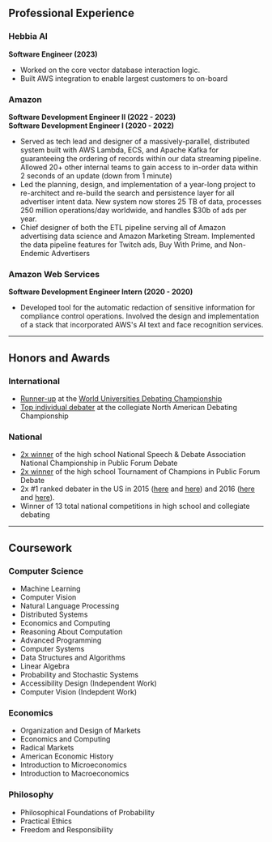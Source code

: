 ## Professional Experience


### Hebbia AI ###

**Software Engineer (2023)**

* Worked on the core vector database interaction logic.
* Built AWS integration to enable largest customers to on-board

### Amazon 

**Software Development Engineer II (2022 - 2023)**  
**Software Development Engineer I (2020 - 2022)**

* Served as tech lead and designer of a massively-parallel, distributed system built with AWS Lambda, ECS, and Apache Kafka for guaranteeing the ordering of records within our data streaming pipeline. Allowed 20+ other internal teams to gain access to in-order data within 2 seconds of an update (down from 1 minute)
* Led the planning, design, and implementation of a year-long project to re-architect and re-build the search and persistence layer for all advertiser intent data. New system now stores 25 TB of data, processes 250 million operations/day worldwide, and handles \$30b of ads per year.
* Chief designer of both the ETL pipeline serving all of Amazon advertising data science and Amazon Marketing Stream. Implemented the data pipeline features for Twitch ads, Buy With Prime, and Non-Endemic Advertisers

### Amazon Web Services
**Software Development Engineer Intern (2020 - 2020)**  

* Developed tool for the automatic redaction of sensitive information for compliance control operations. Involved the design and implementation of a stack that incorporated AWS's AI text and face recognition services.

---

## Honors and Awards

### International

* [Runner-up](https://www.dailyprincetonian.com/article/2018/02/princeton-debaters-profile) at the [World Universities Debating Championship](https://en.wikipedia.org/wiki/World_Universities_Debating_Championship)
* [Top individual debater](https://en.wikipedia.org/wiki/North_American_Debating_Championship) at the collegiate North American Debating Championship

### National

* [2x winner](https://www.speechanddebate.org/nationals-history/) of the high school National Speech & Debate Association National Championship in Public Forum Debate
* [2x winner](https://en.wikipedia.org/wiki/List_of_Tournament_of_Champions_winners#Public_Forum_Debate_Champions_and_Runner_Ups) of the high school Tournament of Champions in Public Forum Debate
* 2x #1 ranked debater in the US in 2015 ([here](https://web.archive.org/web/20150822054520/http://www.debaterankings.com/public-forum.html) and [here](https://web.archive.org/web/20150624003112/http://vbriefly.com/pf-rankings/)) and 2016 ([here](https://web.archive.org/web/20160715100826/http://www.debaterankings.com/public-forum.html) and [here](https://web.archive.org/web/20160623194403/http://vbriefly.com/pf-rankings/)). 
* Winner of 13 total national competitions in high school and collegiate debating

---

## Coursework

### Computer Science

* Machine Learning
* Computer Vision
* Natural Language Processing
* Distributed Systems
* Economics and Computing
* Reasoning About Computation
* Advanced Programming
* Computer Systems
* Data Structures and Algorithms
* Linear Algebra
* Probability and Stochastic Systems
* Accessibility Design (Independent Work)
* Computer Vision (Indepdent Work)

### Economics

* Organization and Design of Markets
* Economics and Computing
* Radical Markets
* American Economic History
* Introduction to Microeconomics
* Introduction to Macroeconomics

### Philosophy

* Philosophical Foundations of Probability
* Practical Ethics
* Freedom and Responsibility
